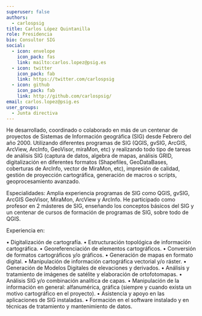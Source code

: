 ```yaml
---
superuser: false
authors:
  - carlospsig
title: Carlos López Quintanilla
role: Presidencia
bio: Consultor SIG
social:
  - icon: envelope
    icon_pack: fas
    link: mailto:carlos.lopez@psig.es
  - icon: twitter
    icon_pack: fab
    link: https://twitter.com/carlospsig
  - icon: github
    icon_pack: fab
    link: http://github.com/carlospsig/
email: carlos.lopez@psig.es
user_groups:
  - Junta directiva
---
```

He desarrollado, coordinado o colaborado en más de un centenar de proyectos de Sistemas de Información geográfica (SIG) desde Febrero del año 2000. Utilizando diferentes programas de SIG (QGIS, gvSIG, ArcGIS, ArcView, ArcInfo, GeoVisor, miraMon, etc) y realizando todo tipo de tareas de análisis SIG (captura de datos, algebra de mapas, análisis GRID, digitalización en diferentes formatos (Shapefiles, GeoDataBases, coberturas de ArcInfo, vector de MiraMon, etc), impresión de calidad, gestión de proyección cartográfica, generación de macros o scripts, geoprocesamiento avanzado.

Especialidades: Amplia experiencia programas de SIG como QGIS, gvSIG, ArcGIS GeoVisor, MiraMon, ArcView y ArcInfo. He participado como profesor en 2 másteres de SIG, enseñando los conceptos básicos del SIG y un centenar de cursos de formación de programas de SIG, sobre todo de QGIS.

Experiencia en:

• Digitalización de cartografía.
• Estructuración topológica de información cartográfica.
• Georeferenciación de elementos cartográficos.
• Conversión de formatos cartográficos y/o gráficos.
• Generación de mapas en formato digital.
• Manipulación de información cartográfica vectorial y/o ráster.
• Generación de Modelos Digitales de elevaciones y derivados.
• Análisis y tratamiento de imágenes de satélite y elaboración de ortofotomapas.
• Análisis SIG y/o combinación analítica de capas.
• Manipulación de la información en general: alfanumérica, gráfica (siempre y cuando exista un motivo cartográfico en el proyecto).
• Asistencia y apoyo en las aplicaciones de SIG instaladas.
• Formación en el software instalado y en técnicas de tratamiento y mantenimiento de datos.